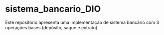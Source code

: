 # sistema_bancario_DIO
Este repositório apresenta uma implementação de sistema bancário com 3 operações bases (depósito, saque e extrato).
